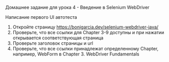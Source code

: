 Домашнее задание для урока 4 - Введение в Selenium WebDriver

Написание первого UI автотеста

1. Откройте страницу https://bonigarcia.dev/selenium-webdriver-java/ 
2. Проверьте, что все ссылки для Chapter 3-9 доступны и при нажатии открывается соответствующая страница 
3. Проверьте заголовок страницы и url 
4. Проверьте, что все ссылки принадлежат определенному Chapter, например, WebForm в Chapter 3. WebDriver Fundamentals
